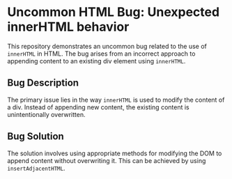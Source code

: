 # Uncommon HTML Bug: Unexpected innerHTML behavior

This repository demonstrates an uncommon bug related to the use of `innerHTML` in HTML. The bug arises from an incorrect approach to appending content to an existing div element using `innerHTML`.

## Bug Description
The primary issue lies in the way `innerHTML` is used to modify the content of a div.  Instead of appending new content, the existing content is unintentionally overwritten.

## Bug Solution
The solution involves using appropriate methods for modifying the DOM to append content without overwriting it. This can be achieved by using `insertAdjacentHTML`. 
